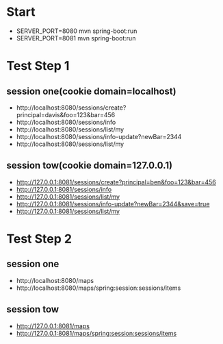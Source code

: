 # Start
- SERVER_PORT=8080 mvn spring-boot:run
- SERVER_PORT=8081 mvn spring-boot:run

# Test Step 1
## session one(cookie domain=localhost)
- http://localhost:8080/sessions/create?principal=davis&foo=123&bar=456
- http://localhost:8080/sessions/info
- http://localhost:8080/sessions/list/my
- http://localhost:8080/sessions/info-update?newBar=2344
- http://localhost:8080/sessions/list/my

## session tow(cookie domain=127.0.0.1)
- http://127.0.0.1:8081/sessions/create?principal=ben&foo=123&bar=456
- http://127.0.0.1:8081/sessions/info
- http://127.0.0.1:8081/sessions/list/my
- http://127.0.0.1:8081/sessions/info-update?newBar=2344&save=true
- http://127.0.0.1:8081/sessions/list/my

# Test Step 2
## session one
- http://localhost:8080/maps
- http://localhost:8080/maps/spring:session:sessions/items

## session tow
- http://127.0.0.1:8081/maps
- http://127.0.0.1:8081/maps/spring:session:sessions/items